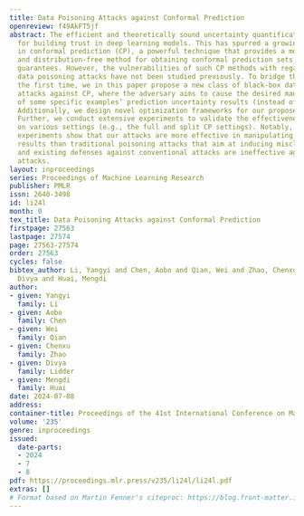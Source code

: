 ```yaml
---
title: Data Poisoning Attacks against Conformal Prediction
openreview: f49AkFT5jf
abstract: The efficient and theoretically sound uncertainty quantification is crucial
  for building trust in deep learning models. This has spurred a growing interest
  in conformal prediction (CP), a powerful technique that provides a model-agnostic
  and distribution-free method for obtaining conformal prediction sets with theoretical
  guarantees. However, the vulnerabilities of such CP methods with regard to dedicated
  data poisoning attacks have not been studied previously. To bridge this gap, for
  the first time, we in this paper propose a new class of black-box data poisoning
  attacks against CP, where the adversary aims to cause the desired manipulations
  of some specific examples’ prediction uncertainty results (instead of misclassifications).
  Additionally, we design novel optimization frameworks for our proposed attacks.
  Further, we conduct extensive experiments to validate the effectiveness of our attacks
  on various settings (e.g., the full and split CP settings). Notably, our extensive
  experiments show that our attacks are more effective in manipulating uncertainty
  results than traditional poisoning attacks that aim at inducing misclassifications,
  and existing defenses against conventional attacks are ineffective against our proposed
  attacks.
layout: inproceedings
series: Proceedings of Machine Learning Research
publisher: PMLR
issn: 2640-3498
id: li24l
month: 0
tex_title: Data Poisoning Attacks against Conformal Prediction
firstpage: 27563
lastpage: 27574
page: 27563-27574
order: 27563
cycles: false
bibtex_author: Li, Yangyi and Chen, Aobo and Qian, Wei and Zhao, Chenxu and Lidder,
  Divya and Huai, Mengdi
author:
- given: Yangyi
  family: Li
- given: Aobo
  family: Chen
- given: Wei
  family: Qian
- given: Chenxu
  family: Zhao
- given: Divya
  family: Lidder
- given: Mengdi
  family: Huai
date: 2024-07-08
address:
container-title: Proceedings of the 41st International Conference on Machine Learning
volume: '235'
genre: inproceedings
issued:
  date-parts:
  - 2024
  - 7
  - 8
pdf: https://proceedings.mlr.press/v235/li24l/li24l.pdf
extras: []
# Format based on Martin Fenner's citeproc: https://blog.front-matter.io/posts/citeproc-yaml-for-bibliographies/
---
```

